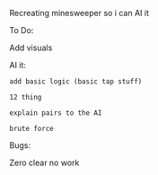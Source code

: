 Recreating minesweeper so i can AI it

To Do:

  Add visuals
  
  AI it:
  
    add basic logic (basic tap stuff)
    
    12 thing
    
    explain pairs to the AI
    
    brute force

Bugs:
  
  Zero clear no work
